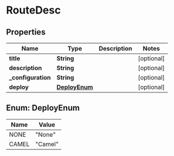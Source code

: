 

# RouteDesc


## Properties

| Name | Type | Description | Notes |
|------------ | ------------- | ------------- | -------------|
|**title** | **String** |  |  [optional] |
|**description** | **String** |  |  [optional] |
|**_configuration** | **String** |  |  [optional] |
|**deploy** | [**DeployEnum**](#DeployEnum) |  |  [optional] |



## Enum: DeployEnum

| Name | Value |
|---- | -----|
| NONE | &quot;None&quot; |
| CAMEL | &quot;Camel&quot; |



